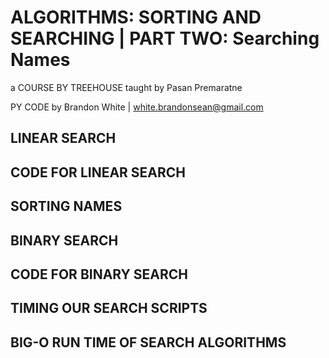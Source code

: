 # ALGORITHMS: SORTING AND SEARCHING | PART TWO: Searching Names

a COURSE BY TREEHOUSE
taught by Pasan Premaratne

PY CODE by Brandon White | white.brandonsean@gmail.com

## LINEAR SEARCH

## CODE FOR LINEAR SEARCH

## SORTING NAMES

## BINARY SEARCH

## CODE FOR BINARY SEARCH

## TIMING OUR SEARCH SCRIPTS

## BIG-O RUN TIME OF SEARCH ALGORITHMS